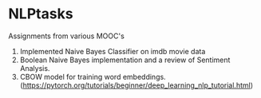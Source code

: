 # NLPtasks
Assignments from various MOOC's
1) Implemented Naive Bayes Classifier on imdb movie data
2) Boolean Naive Bayes implementation and a review of Sentiment Analysis.
3) CBOW model for training word embeddings. (https://pytorch.org/tutorials/beginner/deep_learning_nlp_tutorial.html)
